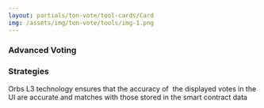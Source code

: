 ```yaml
---
layout: partials/ton-vote/tool-cards/Card
img: /assets/img/ton-vote/tools/img-1.png
---
```



### Advanced Voting 
### Strategies


Orbs L3 technology ensures that the accuracy of  the displayed votes in the UI are accurate and matches with those stored in the smart contract data
